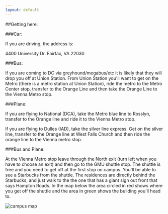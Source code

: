 ```yaml
---
layout: default
---
```


##Getting here:

###Car:

If you are driving, the address is:

4400 University Dr.
Fairfax, VA 22030

###Bus:

If you are coming to DC via greyhound/megabus/etc it is likely that they will drop you off at Union Station. From Union Station you'll want to get on the Metro (there is a metro station at Union Station), ride the metro to the Metro Center stop, transfer to the Orange Line and then take the Orange Line to the Vienna Metro stop.

###Plane:

If you are flying to National (DCA), take the Metro blue line to Rosslyn, transfer to the Orange line and ride it to the Vienna Metro stop.

If you are flying to Dulles (IAD), take the silver line express. Get on the silver line, transfer to the Orange line at West Falls Church and then ride the orange line to the Vienna metro stop.

###Bus and Plane:

At the Vienna Metro stop leave through the North exit (turn left when you have to choose an exit) and then go to the GMU shuttle stop. The shuttle is free and you need to get off at the first stop on campus. You'll be able to see a Starbucks from the shuttle. The residences are directly behind the Starbucks, and just walk to the the one that has a giant sign out front that says Hampton Roads. In the map below the area circled in red shows where you get off the shuttle and the area in green shows the building you'll head to.

![campus map](http://i.imgur.com/1MlbJkA.jpg)
